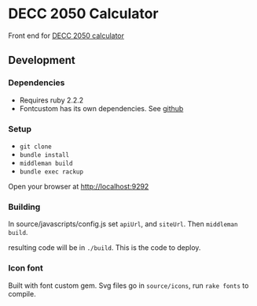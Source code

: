 # DECC 2050 Calculator

Front end for [DECC 2050 calculator](https://github.com/decc/twenty-fifty)

## Development

### Dependencies

* Requires ruby 2.2.2
* Fontcustom has its own dependencies. See
  [github](https://github.com/FontCustom/fontcustom)

### Setup

* `git clone`
* `bundle install`
* `middleman build`
* `bundle exec rackup`

Open your browser at <http://localhost:9292>

### Building

In source/javascripts/config.js set `apiUrl`, and `siteUrl`.
Then `middleman build`.

resulting code will be in `./build`. This is the code to deploy.

### Icon font

Built with font custom gem. Svg files go in `source/icons`, run `rake fonts` to
compile.



